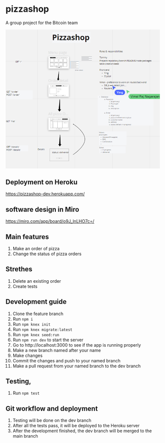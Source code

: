 # pizzashop
A group project for the Bitcoin team

![](screenshot.png)

## Deployment on Heroku
https://pizzashop-dev.herokuapp.com/

## software design in Miro
https://miro.com/app/board/o9J_lnLHO7c=/

## Main features

1. Make an order of pizza
1. Change the status of pizza orders

##  Strethes
1. Delete an existing order
1. Create tests

## Development guide
1. Clone the feature branch
1. Run `npm i`
1. Run `npm knex init`
1. Run `npm knex migrate:latest`
1. Run `npm knex seed:run`
1. Run `npm run dev` to start the server 
1. Go to http://localhost:3000 to see if the app is running properly
1. Make a new branch named after your name
1. Make changes
1. Commit the changes and push to your named branch
1. Make a pull request from your named branch to the dev branch

## Testing, 
1. Run `npm test`
## Git workflow and deployment
1. Testing will be done on the dev branch
1. After all the tests pass, it will be deployed to the Heroku server
1. After the development finished, the dev branch will be merged to the main branch